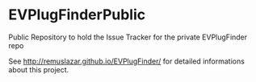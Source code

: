 # EVPlugFinderPublic

Public Repository to hold the Issue Tracker for the private EVPlugFinder repo

See http://remuslazar.github.io/EVPlugFinder/ for detailed informations about this project.
